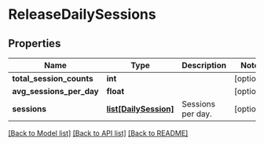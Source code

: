 # ReleaseDailySessions

## Properties
Name | Type | Description | Notes
------------ | ------------- | ------------- | -------------
**total_session_counts** | **int** |  | [optional] 
**avg_sessions_per_day** | **float** |  | [optional] 
**sessions** | [**list[DailySession]**](DailySession.md) | Sessions per day. | [optional] 

[[Back to Model list]](../README.md#documentation-for-models) [[Back to API list]](../README.md#documentation-for-api-endpoints) [[Back to README]](../README.md)

